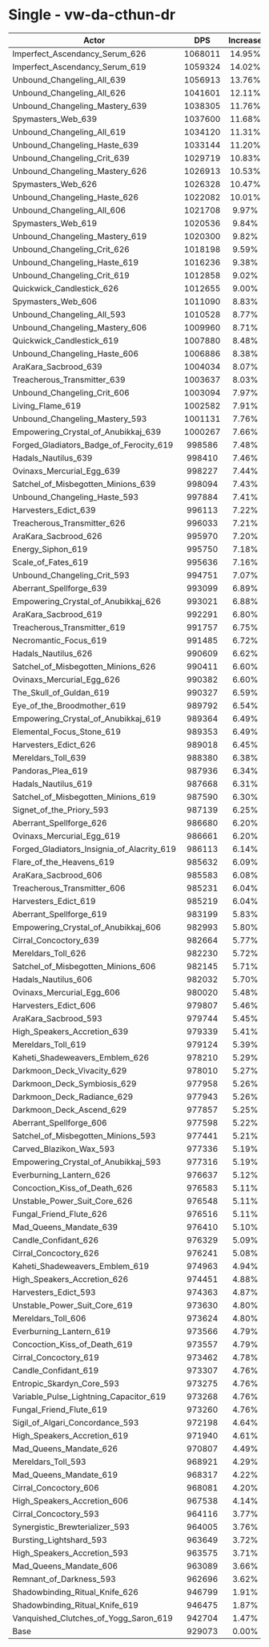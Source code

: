 # Single - vw-da-cthun-dr
| Actor | DPS | Increase |
|---|:---:|:---:|
|Imperfect_Ascendancy_Serum_626|1068011|14.95%|
|Imperfect_Ascendancy_Serum_619|1059324|14.02%|
|Unbound_Changeling_All_639|1056913|13.76%|
|Unbound_Changeling_All_626|1041601|12.11%|
|Unbound_Changeling_Mastery_639|1038305|11.76%|
|Spymasters_Web_639|1037600|11.68%|
|Unbound_Changeling_All_619|1034120|11.31%|
|Unbound_Changeling_Haste_639|1033144|11.20%|
|Unbound_Changeling_Crit_639|1029719|10.83%|
|Unbound_Changeling_Mastery_626|1026913|10.53%|
|Spymasters_Web_626|1026328|10.47%|
|Unbound_Changeling_Haste_626|1022082|10.01%|
|Unbound_Changeling_All_606|1021708|9.97%|
|Spymasters_Web_619|1020536|9.84%|
|Unbound_Changeling_Mastery_619|1020300|9.82%|
|Unbound_Changeling_Crit_626|1018198|9.59%|
|Unbound_Changeling_Haste_619|1016236|9.38%|
|Unbound_Changeling_Crit_619|1012858|9.02%|
|Quickwick_Candlestick_626|1012655|9.00%|
|Spymasters_Web_606|1011090|8.83%|
|Unbound_Changeling_All_593|1010528|8.77%|
|Unbound_Changeling_Mastery_606|1009960|8.71%|
|Quickwick_Candlestick_619|1007880|8.48%|
|Unbound_Changeling_Haste_606|1006886|8.38%|
|AraKara_Sacbrood_639|1004034|8.07%|
|Treacherous_Transmitter_639|1003637|8.03%|
|Unbound_Changeling_Crit_606|1003094|7.97%|
|Living_Flame_619|1002582|7.91%|
|Unbound_Changeling_Mastery_593|1001131|7.76%|
|Empowering_Crystal_of_Anubikkaj_639|1000267|7.66%|
|Forged_Gladiators_Badge_of_Ferocity_619|998586|7.48%|
|Hadals_Nautilus_639|998410|7.46%|
|Ovinaxs_Mercurial_Egg_639|998227|7.44%|
|Satchel_of_Misbegotten_Minions_639|998094|7.43%|
|Unbound_Changeling_Haste_593|997884|7.41%|
|Harvesters_Edict_639|996113|7.22%|
|Treacherous_Transmitter_626|996033|7.21%|
|AraKara_Sacbrood_626|995970|7.20%|
|Energy_Siphon_619|995750|7.18%|
|Scale_of_Fates_619|995636|7.16%|
|Unbound_Changeling_Crit_593|994751|7.07%|
|Aberrant_Spellforge_639|993099|6.89%|
|Empowering_Crystal_of_Anubikkaj_626|993021|6.88%|
|AraKara_Sacbrood_619|992291|6.80%|
|Treacherous_Transmitter_619|991757|6.75%|
|Necromantic_Focus_619|991485|6.72%|
|Hadals_Nautilus_626|990609|6.62%|
|Satchel_of_Misbegotten_Minions_626|990411|6.60%|
|Ovinaxs_Mercurial_Egg_626|990382|6.60%|
|The_Skull_of_Guldan_619|990327|6.59%|
|Eye_of_the_Broodmother_619|989792|6.54%|
|Empowering_Crystal_of_Anubikkaj_619|989364|6.49%|
|Elemental_Focus_Stone_619|989353|6.49%|
|Harvesters_Edict_626|989018|6.45%|
|Mereldars_Toll_639|988380|6.38%|
|Pandoras_Plea_619|987936|6.34%|
|Hadals_Nautilus_619|987668|6.31%|
|Satchel_of_Misbegotten_Minions_619|987590|6.30%|
|Signet_of_the_Priory_593|987139|6.25%|
|Aberrant_Spellforge_626|986680|6.20%|
|Ovinaxs_Mercurial_Egg_619|986661|6.20%|
|Forged_Gladiators_Insignia_of_Alacrity_619|986113|6.14%|
|Flare_of_the_Heavens_619|985632|6.09%|
|AraKara_Sacbrood_606|985583|6.08%|
|Treacherous_Transmitter_606|985231|6.04%|
|Harvesters_Edict_619|985219|6.04%|
|Aberrant_Spellforge_619|983199|5.83%|
|Empowering_Crystal_of_Anubikkaj_606|982993|5.80%|
|Cirral_Concoctory_639|982664|5.77%|
|Mereldars_Toll_626|982230|5.72%|
|Satchel_of_Misbegotten_Minions_606|982145|5.71%|
|Hadals_Nautilus_606|982032|5.70%|
|Ovinaxs_Mercurial_Egg_606|980020|5.48%|
|Harvesters_Edict_606|979807|5.46%|
|AraKara_Sacbrood_593|979744|5.45%|
|High_Speakers_Accretion_639|979339|5.41%|
|Mereldars_Toll_619|979124|5.39%|
|Kaheti_Shadeweavers_Emblem_626|978210|5.29%|
|Darkmoon_Deck_Vivacity_629|978010|5.27%|
|Darkmoon_Deck_Symbiosis_629|977958|5.26%|
|Darkmoon_Deck_Radiance_629|977943|5.26%|
|Darkmoon_Deck_Ascend_629|977857|5.25%|
|Aberrant_Spellforge_606|977598|5.22%|
|Satchel_of_Misbegotten_Minions_593|977441|5.21%|
|Carved_Blazikon_Wax_593|977336|5.19%|
|Empowering_Crystal_of_Anubikkaj_593|977316|5.19%|
|Everburning_Lantern_626|976637|5.12%|
|Concoction_Kiss_of_Death_626|976583|5.11%|
|Unstable_Power_Suit_Core_626|976548|5.11%|
|Fungal_Friend_Flute_626|976516|5.11%|
|Mad_Queens_Mandate_639|976410|5.10%|
|Candle_Confidant_626|976329|5.09%|
|Cirral_Concoctory_626|976241|5.08%|
|Kaheti_Shadeweavers_Emblem_619|974963|4.94%|
|High_Speakers_Accretion_626|974451|4.88%|
|Harvesters_Edict_593|974363|4.87%|
|Unstable_Power_Suit_Core_619|973630|4.80%|
|Mereldars_Toll_606|973624|4.80%|
|Everburning_Lantern_619|973566|4.79%|
|Concoction_Kiss_of_Death_619|973557|4.79%|
|Cirral_Concoctory_619|973462|4.78%|
|Candle_Confidant_619|973307|4.76%|
|Entropic_Skardyn_Core_593|973275|4.76%|
|Variable_Pulse_Lightning_Capacitor_619|973268|4.76%|
|Fungal_Friend_Flute_619|973260|4.76%|
|Sigil_of_Algari_Concordance_593|972198|4.64%|
|High_Speakers_Accretion_619|971940|4.61%|
|Mad_Queens_Mandate_626|970807|4.49%|
|Mereldars_Toll_593|968921|4.29%|
|Mad_Queens_Mandate_619|968317|4.22%|
|Cirral_Concoctory_606|968081|4.20%|
|High_Speakers_Accretion_606|967538|4.14%|
|Cirral_Concoctory_593|964116|3.77%|
|Synergistic_Brewterializer_593|964005|3.76%|
|Bursting_Lightshard_593|963649|3.72%|
|High_Speakers_Accretion_593|963575|3.71%|
|Mad_Queens_Mandate_606|963089|3.66%|
|Remnant_of_Darkness_593|962696|3.62%|
|Shadowbinding_Ritual_Knife_626|946799|1.91%|
|Shadowbinding_Ritual_Knife_619|946475|1.87%|
|Vanquished_Clutches_of_Yogg_Saron_619|942704|1.47%|
|Base|929073|0.00%|
